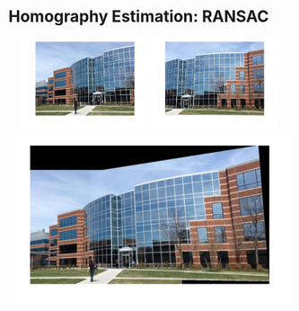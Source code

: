 # Homography Estimation: RANSAC

<p align="center">
  <img src="building1.jpg" width="45%">
  <img src="building2.jpg" width="45%">
</p>
<img src="building_ransac.jpg">

